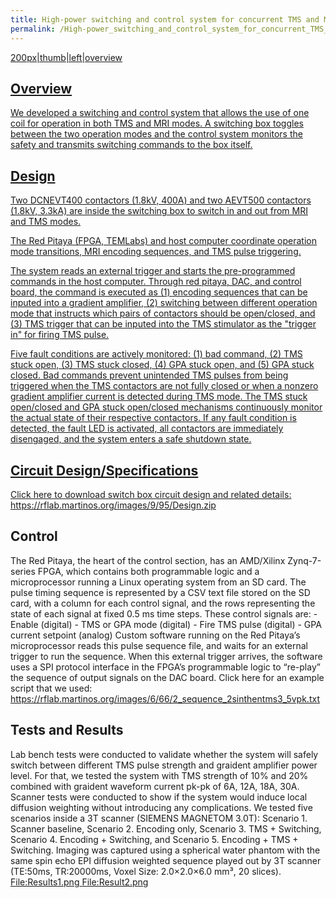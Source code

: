 ```yaml
---
title: High-power switching and control system for concurrent TMS and MRI (under construction...)
permalink: /High-power_switching_and_control_system_for_concurrent_TMS_and_MRI_(under_construction...)/
---
```


<a href="/md_pages/File:Highpowerswitch_overview.png" class="wikilink"
title="200px|thumb|left|overview">200px|thumb|left|overview

## Overview

We developed a switching and control system that allows the use of one
coil for operation in both TMS and MRI modes. A switching box toggles
between the two operation modes and the control system monitors the
safety and transmits switching commands to the box itself.

## Design

Two DCNEVT400 contactors (1.8kV, 400A) and two AEVT500 contactors
(1.8kV, 3.3kA) are inside the switching box to switch in and out from
MRI and TMS modes.

The Red Pitaya (FPGA, TEMLabs) and host computer coordinate operation
mode transitions, MRI encoding sequences, and TMS pulse triggering.

The system reads an external trigger and starts the pre-programmed
commands in the host computer. Through red pitaya, DAC, and control
board, the command is executed as (1) encoding sequences that can be
inputed into a gradient amplifier, (2) switching between different
operation mode that instructs which pairs of contactors should be
open/closed, and (3) TMS trigger that can be inputed into the TMS
stimulator as the "trigger in" for firing TMS pulse.

Five fault conditions are actively monitored: (1) bad command, (2) TMS
stuck open, (3) TMS stuck closed, (4) GPA stuck open, and (5) GPA stuck
closed. Bad commands prevent unintended TMS pulses from being triggered
when the TMS contactors are not fully closed or when a nonzero gradient
amplifier current is detected during TMS mode. The TMS stuck open/closed
and GPA stuck open/closed mechanisms continuously monitor the actual
state of their respective contactors. If any fault condition is
detected, the fault LED is activated, all contactors are immediately
disengaged, and the system enters a safe shutdown state.

## Circuit Design/Specifications

Click here to download switch box circuit design and related details:
<a href="/_https://rflab.martinos.org/images/9/95/Design.zip"
class="wikilink"
title=" https://rflab.martinos.org/images/9/95/Design.zip">
<span>https://rflab.martinos.org/images/9/95/Design.zip</span>

## Control

The Red Pitaya, the heart of the control section, has an AMD/Xilinx
Zynq-7-series FPGA, which contains both programmable logic and a
microprocessor running a Linux operating system from an SD card. The
pulse timing sequence is represented by a CSV text file stored on the SD
card, with a column for each control signal, and the rows representing
the state of each signal at fixed 0.5 ms time steps. These control
signals are: - Enable (digital) - TMS or GPA mode (digital) - Fire TMS
pulse (digital) - GPA current setpoint (analog) Custom software running
on the Red Pitaya’s microprocessor reads this pulse sequence file, and
waits for an external trigger to run the sequence. When this external
trigger arrives, the software uses a SPI protocol interface in the
FPGA’s programmable logic to “re-play” the sequence of output signals on
the DAC board. Click here for an example script that we used: <a
href="/_https://rflab.martinos.org/images/6/66/2_sequence_2sinthentms3_5vpk.txt"
class="wikilink"
title=" https://rflab.martinos.org/images/6/66/2_sequence_2sinthentms3_5vpk.txt ">
<span>https://rflab.martinos.org/images/6/66/2_sequence_2sinthentms3_5vpk.txt</span>


## Tests and Results

Lab bench tests were conducted to validate whether the system will
safely switch between different TMS pulse strength and graident
amplifier power level. For that, we tested the system with TMS strength
of 10% and 20% combined with graident waveform current pk-pk of 6A, 12A,
18A, 30A. Scanner tests were conducted to show if the system would
induce local diffusion weighting without introducing any complications.
We tested five scenarios inside a 3T scanner (SIEMENS MAGNETOM 3.0T):
Scenario 1. Scanner baseline, Scenario 2. Encoding only, Scenario 3.
TMS + Switching, Scenario 4. Encoding + Switching, and Scenario 5.
Encoding + TMS + Switching. Imaging was captured using a spherical water
phantom with the same spin echo EPI diffusion weighted sequence played
out by 3T scanner (TE:50ms, TR:20000ms, Voxel Size: 2.0×2.0×6.0 mm³, 20
slices). <a href="/md_pages/File:Results1.png" class="wikilink"
title="File:Results1.png"><span>File:Results1.png</span>
<a href="/md_pages/File:Result2.png" class="wikilink"
title="File:Result2.png"><span>File:Result2.png</span>